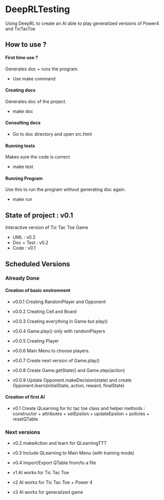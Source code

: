# DeepRLTesting
Using DeepRL to create an AI able to play generalized versions of Power4 and TicTacToe


## How to use ?


#### First time use ?
Generates doc + runs the program.
- Use make command

#### Creating docs
Generates doc of the project.
- make doc

#### Consulting docs

- Go to doc directory and open src.html


#### Running tests
Makes sure the code is correct
- make test


#### Running Program
Use this to run the program without generating doc again.
- make run



## State of project : v0.1


Interactive version of Tic Tac Toe Game


- UML : v0.2
- Doc + Test : v0.2
- Code : v0.1


## Scheduled Versions

### Already Done

#### Creation of basic environment

- v0.0.1
Creating RandomPlayer and Opponent

- v0.0.2
Creating Cell and Board

- v0.0.3
Creating everything in Game but play()

- v0.0.4
Game.play() only with randomPlayers

- v0.0.5
Creating Player

- v0.0.6
Main Menu to choose players.

- v0.0.7
Create next version of Game.play()

- v0.0.8
Create Game.getState() and Game.step(action)

- v0.0.9
Update Opponent.makeDecision(state) and create Opponent.learn(initialState, action, reward, finalState)


#### Creation of first AI

- v0.1
Create QLearning for tic tac toe class and helper methods :
constructor + attributes + setEpsilon + updateEpsilon + policies + resetQTable


### Next versions

- v0.2
makeAction and learn for QLearningTTT

- v0.3
Include QLearning to Main Menu (with training mode)

- v0.4
Import/Export QTable from/to a file

- v1
AI works for Tic Tac Toe

- v2
AI works for Tic Tac Toe + Power 4

- v3
AI works for generalized game
